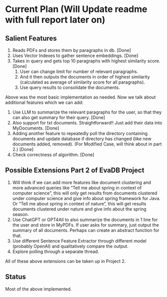 # Current Plan (Will Update readme with full report later on)
## Salient Features
1. Reads PDFs and stores them by paragraphs in db. [Done]
2. Uses Vector Indexes to gather sentence embeddings. [Done]
3. Takes in query and gets top 10 paragraphs with highest similarity score. [Done]
   1. User can change limit for number of relevant paragraphs.
   2. And it then outputs the documents in order of highest similarity (calculated as average of similarity score for all paragraphs). 
   3. Use query results to consolidate the documents. 

Above was the most basic implementation as needed. Now we talk about additional features which we can add:
1. Use LLM to summarize the relevant paragraphs for the user, so that they can also get summary for their query. [Done]
2. Also support for txt documents. Straightforward!! Just add their data into MyDocuments. [Done]
3. Adding another feature to repeatedly poll the directory containing documents and update database if directory has changed (like new documents added, removed). (For Modified Case, will think about in part 2.) [Done] 
4. Check correctness of algorithm. [Done]

## Possible Extensions Part 2 of EvaDB Project
1. Will think if we can add more features like document clustering and more advanced queries like “Tell me about spring in context of computer science”, this will only get results from documents clustered under computer science and give info about spring framework for Java. Or “Tell me about spring in context of nature”, this will get results documents clustered under nature and give info about the spring season.
2. Use ChatGPT or GPT4All to also summarize the documents in 1 line for the user and store in MyPDFs. If user asks for summary, just output the summary of all documents. Perhaps can create an abstract function for that.
3. Use different Sentence Feature Extractor through different model (probably OpenAI) and qualitatively compare the output.
4. Explore polling through a separate thread.

All of these above extensions can be taken up in Project 2.

## Status
Most of the above implemented. 
